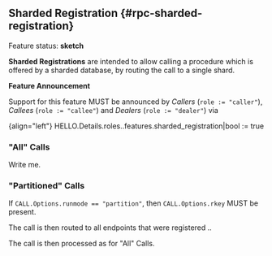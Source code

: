 ## Sharded Registration {#rpc-sharded-registration}

Feature status: **sketch**

**Sharded Registrations** are intended to allow calling a procedure which is offered by a sharded database, by routing the call to a single shard.

**Feature Announcement**

Support for this feature MUST be announced by *Callers* (`role := "caller"`), *Callees* (`role := "callee"`) and *Dealers* (`role := "dealer"`) via

{align="left"}
    HELLO.Details.roles.<role>.features.sharded_registration|bool := true

### "All" Calls

Write me.

### "Partitioned" Calls

If `CALL.Options.runmode == "partition"`, then `CALL.Options.rkey` MUST be present.

The call is then routed to all endpoints that were registered ..

The call is then processed as for "All" Calls.
